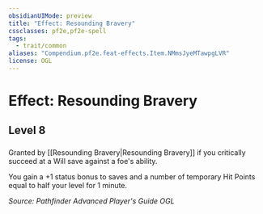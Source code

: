 ```yaml
---
obsidianUIMode: preview
title: "Effect: Resounding Bravery"
cssclasses: pf2e,pf2e-spell
tags:
  - trait/common
aliases: "Compendium.pf2e.feat-effects.Item.NMmsJyeMTawpgLVR"
license: OGL
---
```

# Effect: Resounding Bravery
## Level 8
### 






Granted by [[Resounding Bravery|Resounding Bravery]] if you critically succeed at a Will save against a foe's ability.

You gain a +1 status bonus to saves and a number of temporary Hit Points equal to half your level for 1 minute.

*Source: Pathfinder Advanced Player's Guide*
*OGL*